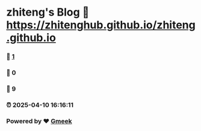 # zhiteng's Blog :link: https://zhitenghub.github.io/zhiteng.github.io 
### :page_facing_up: [1](https://zhitenghub.github.io/zhiteng.github.io/tag.html) 
### :speech_balloon: 0 
### :hibiscus: 9 
### :alarm_clock: 2025-04-10 16:16:11 
### Powered by :heart: [Gmeek](https://github.com/Meekdai/Gmeek)
